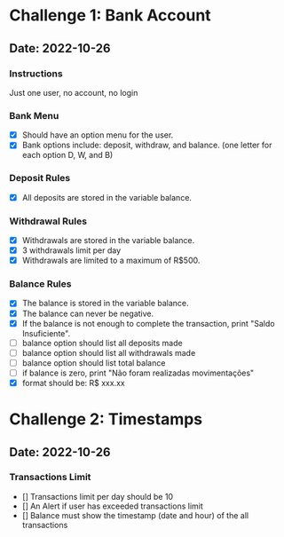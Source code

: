 # Challenge 1: Bank Account
## Date: 2022-10-26

### Instructions
Just one user, no account, no login

### Bank Menu
- [x] Should have an option menu for the user.
- [x] Bank options include: deposit, withdraw, and balance. (one letter for each option D, W, and B)

### Deposit Rules
- [x] All deposits are stored in the variable balance.

### Withdrawal Rules
- [x] Withdrawals are stored in the variable balance.
- [x] 3 withdrawals limit per day
- [x] Withdrawals are limited to a maximum of R$500.

### Balance Rules
- [x] The balance is stored in the variable balance.
- [x] The balance can never be negative.
- [x] If the balance is not enough to complete the transaction, print "Saldo Insuficiente".
- [ ] balance option should list all deposits made
- [ ] balance option should list all withdrawals made
- [ ] balance option should list total balance
- [ ] if balance is zero, print "Não foram realizadas movimentações"
- [x] format should be: R$ xxx.xx

# Challenge 2: Timestamps
## Date: 2022-10-26

### Transactions Limit
- [] Transactions limit per day should be 10
- [] An Alert if user has exceeded transactions limit
- [] Balance must show the timestamp (date and hour) of the all transactions


